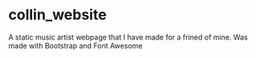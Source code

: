 # collin_website
A static music artist webpage that I have made for a frined of mine.
Was made with Bootstrap and Font Awesome
